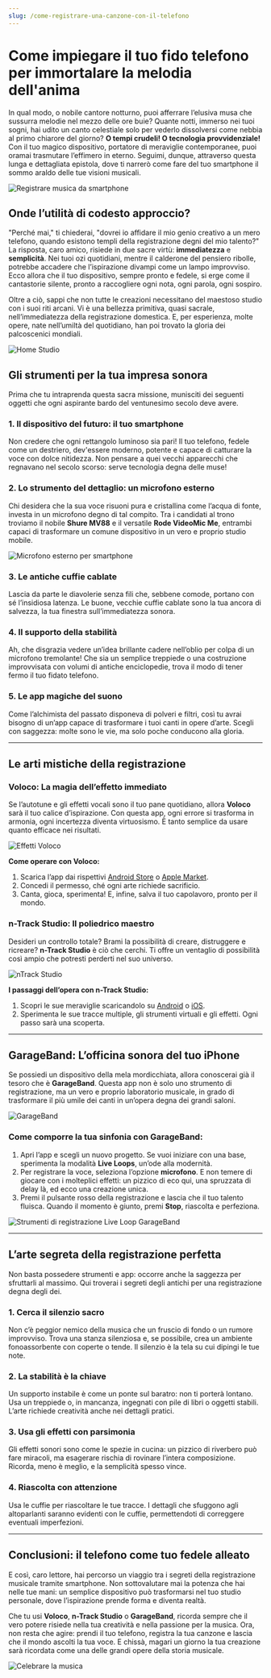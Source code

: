 ```yaml
---
slug: /come-registrare-una-canzone-con-il-telefono
---
```

# Come impiegare il tuo fido telefono per immortalare la melodia dell'anima

In qual modo, o nobile cantore notturno, puoi afferrare l’elusiva musa che sussurra melodie nel mezzo delle ore buie? Quante notti, immerso nei tuoi sogni, hai udito un canto celestiale solo per vederlo dissolversi come nebbia al primo chiarore del giorno? **O tempi crudeli! O tecnologia provvidenziale!** Con il tuo magico dispositivo, portatore di meraviglie contemporanee, puoi oramai trasmutare l’effimero in eterno. Seguimi, dunque, attraverso questa lunga e dettagliata epistola, dove ti narrerò come fare del tuo smartphone il sommo araldo delle tue visioni musicali.

![Registrare musica da smartphone](/guide-img/output/a9f03741.jpg)

## Onde l’utilità di codesto approccio?

"Perché mai," ti chiederai, "dovrei io affidare il mio genio creativo a un mero telefono, quando esistono templi della registrazione degni del mio talento?" La risposta, caro amico, risiede in due sacre virtù: **immediatezza** e **semplicità**. Nei tuoi ozi quotidiani, mentre il calderone del pensiero ribolle, potrebbe accadere che l’ispirazione divampi come un lampo improvviso. Ecco allora che il tuo dispositivo, sempre pronto e fedele, si erge come il cantastorie silente, pronto a raccogliere ogni nota, ogni parola, ogni sospiro.

Oltre a ciò, sappi che non tutte le creazioni necessitano del maestoso studio con i suoi riti arcani. Vi è una bellezza primitiva, quasi sacrale, nell’immediatezza della registrazione domestica. E, per esperienza, molte opere, nate nell’umiltà del quotidiano, han poi trovato la gloria dei palcoscenici mondiali.

![Home Studio](/guide-img/output/d8727dab.jpg)

## Gli strumenti per la tua impresa sonora

Prima che tu intraprenda questa sacra missione, munisciti dei seguenti oggetti che ogni aspirante bardo del ventunesimo secolo deve avere.

### **1. Il dispositivo del futuro: il tuo smartphone**
Non credere che ogni rettangolo luminoso sia pari! Il tuo telefono, fedele come un destriero, dev'essere moderno, potente e capace di catturare la voce con dolce nitidezza. Non pensare a quei vecchi apparecchi che regnavano nel secolo scorso: serve tecnologia degna delle muse!

### **2. Lo strumento del dettaglio: un microfono esterno**
Chi desidera che la sua voce risuoni pura e cristallina come l’acqua di fonte, investa in un microfono degno di tal compito. Tra i candidati al trono troviamo il nobile **Shure MV88** e il versatile **Rode VideoMic Me**, entrambi capaci di trasformare un comune dispositivo in un vero e proprio studio mobile.

![Microfono esterno per smartphone](/guide-img/output/c98ce15e.jpg)

### **3. Le antiche cuffie cablate**
Lascia da parte le diavolerie senza fili che, sebbene comode, portano con sé l’insidiosa latenza. Le buone, vecchie cuffie cablate sono la tua ancora di salvezza, la tua finestra sull’immediatezza sonora.

### **4. Il supporto della stabilità**
Ah, che disgrazia vedere un’idea brillante cadere nell’oblio per colpa di un microfono tremolante! Che sia un semplice treppiede o una costruzione improvvisata con volumi di antiche enciclopedie, trova il modo di tener fermo il tuo fidato telefono.

### **5. Le app magiche del suono**
Come l’alchimista del passato disponeva di polveri e filtri, così tu avrai bisogno di un’app capace di trasformare i tuoi canti in opere d’arte. Scegli con saggezza: molte sono le vie, ma solo poche conducono alla gloria.

---

## Le arti mistiche della registrazione

### **Voloco: La magia dell’effetto immediato**
Se l’autotune e gli effetti vocali sono il tuo pane quotidiano, allora **Voloco** sarà il tuo calice d’ispirazione. Con questa app, ogni errore si trasforma in armonia, ogni incertezza diventa virtuosismo. È tanto semplice da usare quanto efficace nei risultati.

![Effetti Voloco](/guide-img/output/452a2446.jpg)

**Come operare con Voloco:**

1. Scarica l’app dai rispettivi [Android Store](https://play.google.com/store/apps/details?id=com.jazarimusic.voloco) o [Apple Market](https://apps.apple.com/it/app/voloco/id1052970183).
2. Concedi il permesso, ché ogni arte richiede sacrificio.
3. Canta, gioca, sperimenta! E, infine, salva il tuo capolavoro, pronto per il mondo.

### **n-Track Studio: Il poliedrico maestro**
Desideri un controllo totale? Brami la possibilità di creare, distruggere e ricreare? **n-Track Studio** è ciò che cerchi. Ti offre un ventaglio di possibilità così ampio che potresti perderti nel suo universo.

![nTrack Studio](/guide-img/output/975ff5d2.jpg)

**I passaggi dell’opera con n-Track Studio:**

1. Scopri le sue meraviglie scaricandolo su [Android](https://play.google.com/store/apps/details?id=com.ntrack.studio.demo) o [iOS](https://apps.apple.com/it/app/n-track-studio-9/id1130289718).
2. Sperimenta le sue tracce multiple, gli strumenti virtuali e gli effetti. Ogni passo sarà una scoperta.

---

## GarageBand: L’officina sonora del tuo iPhone

Se possiedi un dispositivo della mela mordicchiata, allora conoscerai già il tesoro che è **GarageBand**. Questa app non è solo uno strumento di registrazione, ma un vero e proprio laboratorio musicale, in grado di trasformare il più umile dei canti in un’opera degna dei grandi saloni.

![GarageBand](/guide-img/output/62ca608c.jpg)

### Come comporre la tua sinfonia con GarageBand:

1. Apri l’app e scegli un nuovo progetto. Se vuoi iniziare con una base, sperimenta la modalità **Live Loops**, un’ode alla modernità.
2. Per registrare la voce, seleziona l’opzione **microfono**. E non temere di giocare con i molteplici effetti: un pizzico di eco qui, una spruzzata di delay là, ed ecco una creazione unica.
3. Premi il pulsante rosso della registrazione e lascia che il tuo talento fluisca. Quando il momento è giunto, premi **Stop**, riascolta e perfeziona.

![Strumenti di registrazione Live Loop GarageBand](/guide-img/output/b253e16e.jpg)

---

## L’arte segreta della registrazione perfetta

Non basta possedere strumenti e app: occorre anche la saggezza per sfruttarli al massimo. Qui troverai i segreti degli antichi per una registrazione degna degli dei.

### **1. Cerca il silenzio sacro**
Non c’è peggior nemico della musica che un fruscio di fondo o un rumore improvviso. Trova una stanza silenziosa e, se possibile, crea un ambiente fonoassorbente con coperte o tende. Il silenzio è la tela su cui dipingi le tue note.

### **2. La stabilità è la chiave**
Un supporto instabile è come un ponte sul baratro: non ti porterà lontano. Usa un treppiede o, in mancanza, ingegnati con pile di libri o oggetti stabili. L’arte richiede creatività anche nei dettagli pratici.

### **3. Usa gli effetti con parsimonia**
Gli effetti sonori sono come le spezie in cucina: un pizzico di riverbero può fare miracoli, ma esagerare rischia di rovinare l’intera composizione. Ricorda, meno è meglio, e la semplicità spesso vince.

### **4. Riascolta con attenzione**
Usa le cuffie per riascoltare le tue tracce. I dettagli che sfuggono agli altoparlanti saranno evidenti con le cuffie, permettendoti di correggere eventuali imperfezioni.

---

## Conclusioni: il telefono come tuo fedele alleato

E così, caro lettore, hai percorso un viaggio tra i segreti della registrazione musicale tramite smartphone. Non sottovalutare mai la potenza che hai nelle tue mani: un semplice dispositivo può trasformarsi nel tuo studio personale, dove l’ispirazione prende forma e diventa realtà.

Che tu usi **Voloco**, **n-Track Studio** o **GarageBand**, ricorda sempre che il vero potere risiede nella tua creatività e nella passione per la musica. Ora, non resta che agire: prendi il tuo telefono, registra la tua canzone e lascia che il mondo ascolti la tua voce. E chissà, magari un giorno la tua creazione sarà ricordata come una delle grandi opere della storia musicale.

![Celebrare la musica](/guide-img/output/dfea3457.jpg)


